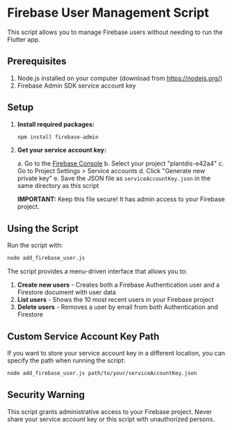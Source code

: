 # Firebase User Management Script

This script allows you to manage Firebase users without needing to run the Flutter app.

## Prerequisites

1. Node.js installed on your computer (download from https://nodejs.org/)
2. Firebase Admin SDK service account key

## Setup

1. **Install required packages:**

   ```bash
   npm install firebase-admin
   ```

2. **Get your service account key:**

   a. Go to the [Firebase Console](https://console.firebase.google.com/)
   b. Select your project "plantdis-e42a4"
   c. Go to Project Settings > Service accounts
   d. Click "Generate new private key"
   e. Save the JSON file as `serviceAccountKey.json` in the same directory as this script

   **IMPORTANT:** Keep this file secure! It has admin access to your Firebase project.

## Using the Script

Run the script with:

```bash
node add_firebase_user.js
```

The script provides a menu-driven interface that allows you to:

1. **Create new users** - Creates both a Firebase Authentication user and a Firestore document with user data
2. **List users** - Shows the 10 most recent users in your Firebase project
3. **Delete users** - Removes a user by email from both Authentication and Firestore

## Custom Service Account Key Path

If you want to store your service account key in a different location, you can specify the path when running the script:

```bash
node add_firebase_user.js path/to/your/serviceAccountKey.json
```

## Security Warning

This script grants administrative access to your Firebase project. Never share your service account key or this script with unauthorized persons. 